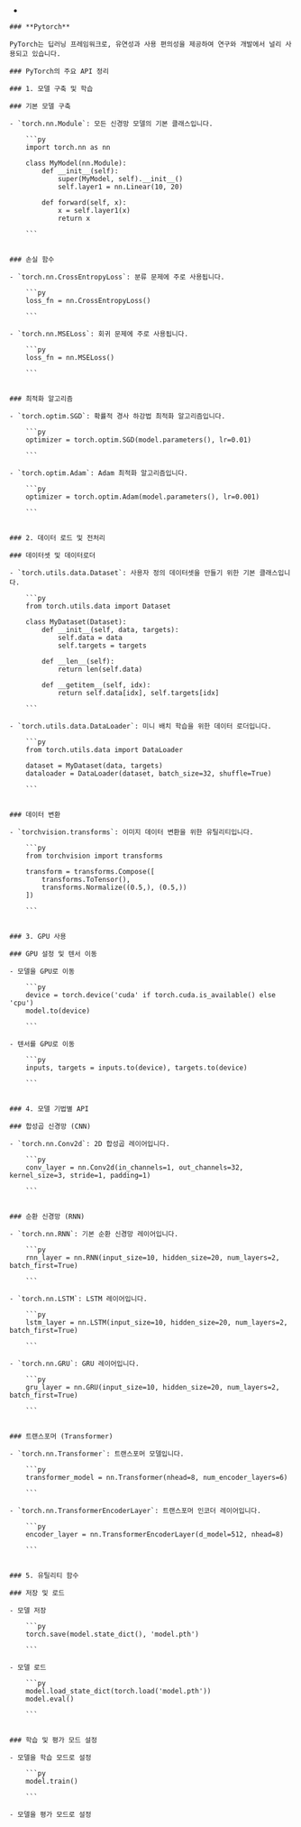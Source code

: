 - 
    
    
    
    
    ### **Pytorch**
    
    PyTorch는 딥러닝 프레임워크로, 유연성과 사용 편의성을 제공하여 연구와 개발에서 널리 사용되고 있습니다. 
    
    ### PyTorch의 주요 API 정리
    
    ### 1. 모델 구축 및 학습
    
    ### 기본 모델 구축
    
    - `torch.nn.Module`: 모든 신경망 모델의 기본 클래스입니다.
        
        ```py
        import torch.nn as nn
        
        class MyModel(nn.Module):
            def __init__(self):
                super(MyModel, self).__init__()
                self.layer1 = nn.Linear(10, 20)
        
            def forward(self, x):
                x = self.layer1(x)
                return x
        
        ```
        
    
    ### 손실 함수
    
    - `torch.nn.CrossEntropyLoss`: 분류 문제에 주로 사용됩니다.
        
        ```py
        loss_fn = nn.CrossEntropyLoss()
        
        ```
        
    - `torch.nn.MSELoss`: 회귀 문제에 주로 사용됩니다.
        
        ```py
        loss_fn = nn.MSELoss()
        
        ```
        
    
    ### 최적화 알고리즘
    
    - `torch.optim.SGD`: 확률적 경사 하강법 최적화 알고리즘입니다.
        
        ```py
        optimizer = torch.optim.SGD(model.parameters(), lr=0.01)
        
        ```
        
    - `torch.optim.Adam`: Adam 최적화 알고리즘입니다.
        
        ```py
        optimizer = torch.optim.Adam(model.parameters(), lr=0.001)
        
        ```
        
    
    ### 2. 데이터 로드 및 전처리
    
    ### 데이터셋 및 데이터로더
    
    - `torch.utils.data.Dataset`: 사용자 정의 데이터셋을 만들기 위한 기본 클래스입니다.
        
        ```py
        from torch.utils.data import Dataset
        
        class MyDataset(Dataset):
            def __init__(self, data, targets):
                self.data = data
                self.targets = targets
        
            def __len__(self):
                return len(self.data)
        
            def __getitem__(self, idx):
                return self.data[idx], self.targets[idx]
        
        ```
        
    - `torch.utils.data.DataLoader`: 미니 배치 학습을 위한 데이터 로더입니다.
        
        ```py
        from torch.utils.data import DataLoader
        
        dataset = MyDataset(data, targets)
        dataloader = DataLoader(dataset, batch_size=32, shuffle=True)
        
        ```
        
    
    ### 데이터 변환
    
    - `torchvision.transforms`: 이미지 데이터 변환을 위한 유틸리티입니다.
        
        ```py
        from torchvision import transforms
        
        transform = transforms.Compose([
            transforms.ToTensor(),
            transforms.Normalize((0.5,), (0.5,))
        ])
        
        ```
        
    
    ### 3. GPU 사용
    
    ### GPU 설정 및 텐서 이동
    
    - 모델을 GPU로 이동
        
        ```py
        device = torch.device('cuda' if torch.cuda.is_available() else 'cpu')
        model.to(device)
        
        ```
        
    - 텐서를 GPU로 이동
        
        ```py
        inputs, targets = inputs.to(device), targets.to(device)
        
        ```
        
    
    ### 4. 모델 기법별 API
    
    ### 합성곱 신경망 (CNN)
    
    - `torch.nn.Conv2d`: 2D 합성곱 레이어입니다.
        
        ```py
        conv_layer = nn.Conv2d(in_channels=1, out_channels=32, kernel_size=3, stride=1, padding=1)
        
        ```
        
    
    ### 순환 신경망 (RNN)
    
    - `torch.nn.RNN`: 기본 순환 신경망 레이어입니다.
        
        ```py
        rnn_layer = nn.RNN(input_size=10, hidden_size=20, num_layers=2, batch_first=True)
        
        ```
        
    - `torch.nn.LSTM`: LSTM 레이어입니다.
        
        ```py
        lstm_layer = nn.LSTM(input_size=10, hidden_size=20, num_layers=2, batch_first=True)
        
        ```
        
    - `torch.nn.GRU`: GRU 레이어입니다.
        
        ```py
        gru_layer = nn.GRU(input_size=10, hidden_size=20, num_layers=2, batch_first=True)
        
        ```
        
    
    ### 트랜스포머 (Transformer)
    
    - `torch.nn.Transformer`: 트랜스포머 모델입니다.
        
        ```py
        transformer_model = nn.Transformer(nhead=8, num_encoder_layers=6)
        
        ```
        
    - `torch.nn.TransformerEncoderLayer`: 트랜스포머 인코더 레이어입니다.
        
        ```py
        encoder_layer = nn.TransformerEncoderLayer(d_model=512, nhead=8)
        
        ```
        
    
    ### 5. 유틸리티 함수
    
    ### 저장 및 로드
    
    - 모델 저장
        
        ```py
        torch.save(model.state_dict(), 'model.pth')
        
        ```
        
    - 모델 로드
        
        ```py
        model.load_state_dict(torch.load('model.pth'))
        model.eval()
        
        ```
        
    
    ### 학습 및 평가 모드 설정
    
    - 모델을 학습 모드로 설정
        
        ```py
        model.train()
        
        ```
        
    - 모델을 평가 모드로 설정